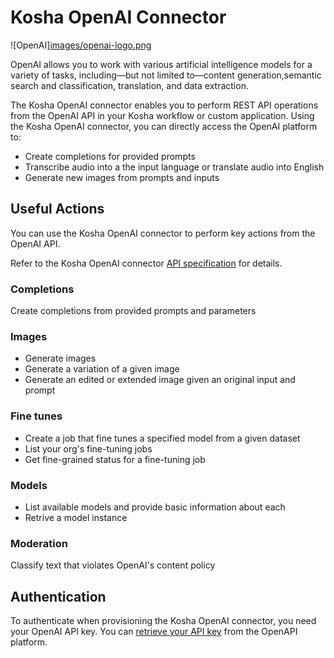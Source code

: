 # Kosha OpenAI Connector

![OpenAI][images/openai-logo.png](https://raw.githubusercontent.com/Cisco-Kosha/openai-api-spec/main/images/openai-logo.png")

OpenAI allows you to work with various artificial intelligence models for a variety of tasks, including—but not limited to—content generation,semantic search and classification, translation, and data extraction.

The Kosha OpenAI connector enables you to perform REST API operations from the OpenAI API in your Kosha workflow or custom application. Using the Kosha OpenAI connector, you can directly access the OpenAI platform to:

* Create completions for provided prompts
* Transcribe audio into a the input language or translate audio into English
* Generate new images from prompts and inputs 

## Useful Actions

You can use the Kosha OpenAI connector to perform key actions from the OpenAI API.

Refer to the Kosha OpenAI connector [API specification](openapi.json) for details.

### Completions

Create completions from provided prompts and parameters

### Images

* Generate images
* Generate a variation of a given image
* Generate an edited or extended image given an original input and prompt

### Fine tunes

* Create a job that fine tunes a specified model from a given dataset
* List your org's fine-tuning jobs
* Get fine-grained status for a fine-tuning job

### Models

* List available models and provide basic information about each
* Retrive a model instance

### Moderation

Classify text that violates OpenAI's content policy

## Authentication

To authenticate when provisioning the Kosha OpenAI connector, you need your OpenAI API key. You can [retrieve your API key](https://platform.openai.com/account/api-keys) from the OpenAPI platform. 

